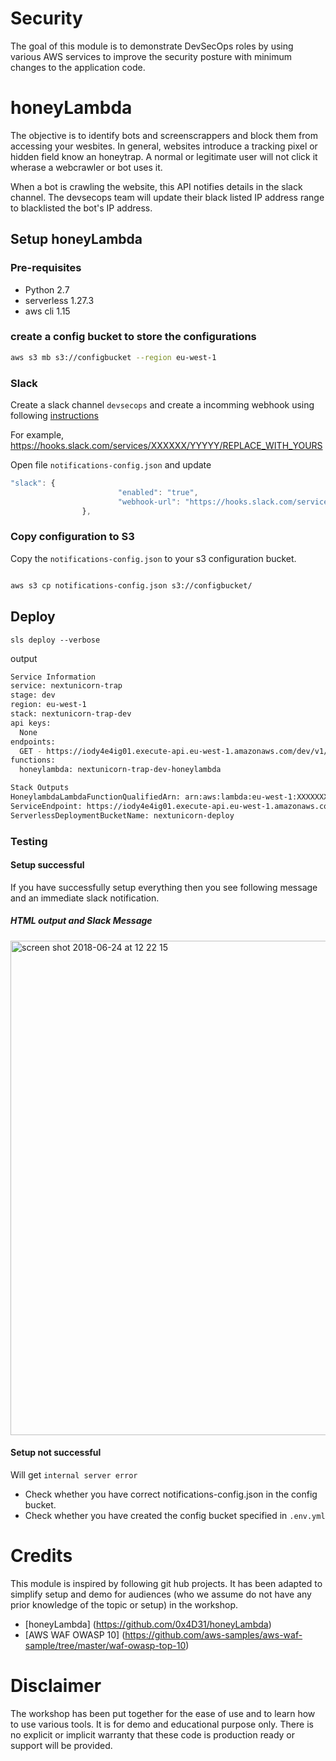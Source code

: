 # Security

The goal of this module is to demonstrate DevSecOps roles by using various AWS services to improve the security posture with minimum changes to the application code.

# honeyLambda
The objective is to identify bots and screenscrappers and block them from accessing your wesbites. In general, websites introduce a tracking pixel or hidden field know an honeytrap. A normal or legitimate user will not click it wherase a webcrawler or bot uses it. 

When a bot is crawling the website, this API notifies details in the slack channel. The devsecops team will update their black listed IP address range to blacklisted the bot's IP address. 


## Setup honeyLambda

### Pre-requisites 

* Python 2.7
* serverless  1.27.3
* aws cli 1.15

### create a config bucket to store the configurations

```sh
aws s3 mb s3://configbucket --region eu-west-1
```

### Slack

Create a slack channel `devsecops` and create a incomming webhook using following [instructions]( https://api.slack.com/incoming-webhooks)

For example,
https://hooks.slack.com/services/XXXXXX/YYYYY/REPLACE_WITH_YOURS

Open file `notifications-config.json` and update

```js
"slack": {
                        "enabled": "true",
                        "webhook-url": "https://hooks.slack.com/services/XXXXXXX/YYYYYYY/REPLACE_WITH_YOURS"
                },
```
                
### Copy configuration to S3

Copy the `notifications-config.json` to your s3 configuration bucket.

```sh

aws s3 cp notifications-config.json s3://configbucket/

```



## Deploy

```shell
sls deploy --verbose
```

output
```sh
Service Information
service: nextunicorn-trap
stage: dev
region: eu-west-1
stack: nextunicorn-trap-dev
api keys:
  None
endpoints:
  GET - https://iody4e4ig01.execute-api.eu-west-1.amazonaws.com/dev/v1/get-pass
functions:
  honeylambda: nextunicorn-trap-dev-honeylambda

Stack Outputs
HoneylambdaLambdaFunctionQualifiedArn: arn:aws:lambda:eu-west-1:XXXXXXXXX:function:nextunicorn-trap-dev-honeylambda:1
ServiceEndpoint: https://iody4e4ig01.execute-api.eu-west-1.amazonaws.com/dev
ServerlessDeploymentBucketName: nextunicorn-deploy

```

### Testing

#### Setup successful

If you have successfully setup everything then you see following message and an immediate slack notification.


##### HTML output and Slack Message
<img width="791" alt="screen shot 2018-06-24 at 12 22 15" src="https://user-images.githubusercontent.com/12085596/41818563-5cfe709c-77a9-11e8-8b4d-82f711cc02c9.png">


#### Setup not successful

 Will get `internal server error`
 
 * Check whether you have correct notifications-config.json in the config bucket. 
 * Check whether you have created the config bucket specified in `.env.yml`



# Credits
This module is inspired by following git hub projects. It has been adapted to simplify setup and demo for audiences (who we assume do not have any prior knowledge of the topic or setup) in the workshop. 

* [honeyLambda] (https://github.com/0x4D31/honeyLambda)
* [AWS WAF OWASP 10] (https://github.com/aws-samples/aws-waf-sample/tree/master/waf-owasp-top-10)


# Disclaimer
The workshop has been put together for the ease of use and to learn how to use various tools. It is for demo and educational purpose only. There is no explicit or implicit warranty that these code is production ready or support will be provided. 





